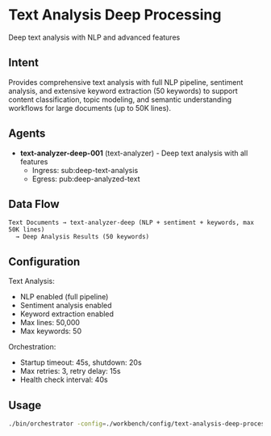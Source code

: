 # Text Analysis Deep Processing

Deep text analysis with NLP and advanced features

## Intent

Provides comprehensive text analysis with full NLP pipeline, sentiment analysis, and extensive keyword extraction (50 keywords) to support content classification, topic modeling, and semantic understanding workflows for large documents (up to 50K lines).

## Agents

- **text-analyzer-deep-001** (text-analyzer) - Deep text analysis with all features
  - Ingress: sub:deep-text-analysis
  - Egress: pub:deep-analyzed-text

## Data Flow

```
Text Documents → text-analyzer-deep (NLP + sentiment + keywords, max 50K lines)
  → Deep Analysis Results (50 keywords)
```

## Configuration

Text Analysis:
- NLP enabled (full pipeline)
- Sentiment analysis enabled
- Keyword extraction enabled
- Max lines: 50,000
- Max keywords: 50

Orchestration:
- Startup timeout: 45s, shutdown: 20s
- Max retries: 3, retry delay: 15s
- Health check interval: 40s

## Usage

```bash
./bin/orchestrator -config=./workbench/config/text-analysis-deep-processing.yaml
```
